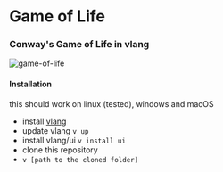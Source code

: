# Game of Life
### Conway's Game of Life in vlang
![game-of-life](https://user-images.githubusercontent.com/76533424/106161238-05293d00-6187-11eb-9637-22064562e2cf.png)
#### Installation
this should work on linux (tested), windows and macOS
- install [vlang](https://vlang.io/)
- update vlang ```v up```
- install vlang/ui ```v install ui```
- clone this repository
- ```v [path to the cloned folder] ```
